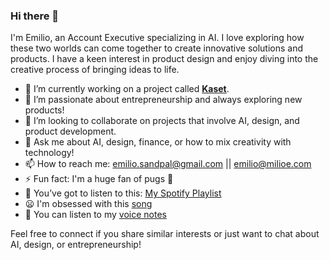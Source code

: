 ### Hi there 👋

I'm Emilio, an Account Executive specializing in AI. I love exploring how these two worlds can come together to create innovative solutions and products. I have a keen interest in product design and enjoy diving into the creative process of bringing ideas to life.

- 🔭 I’m currently working on a project called [**Kaset**](https://kaset.app).
- 🌱 I’m passionate about entrepreneurship and always exploring new products!
- 👯 I’m looking to collaborate on projects that involve AI, design, and product development.
- 💬 Ask me about AI, design, finance, or how to mix creativity with technology!
- 📫 How to reach me: [emilio.sandpal@gmail.com](mailto:emilio.sandpal@gmail.com) || [emilio@milioe.com](mailto:emilio@milioe.com)
- ⚡ Fun fact: I'm a huge fan of pugs 🐾
- 🎵 You’ve got to listen to this: [My Spotify Playlist](https://open.spotify.com/playlist/0MPkDlOvFicWBYPJz24B2M?si=274fc96669b24afe)
- 😦 I'm obsessed with this [song](https://youtu.be/JQ2fd2oSFJM?si=kd33VoJkC2fauLYS)
- 🥺 You can listen to my [voice notes](https://open.spotify.com/show/2ofUAtnYQ47Fja3gqQyoVQ?si=-VMt7jOZRomTLPurn9nzHg)

Feel free to connect if you share similar interests or just want to chat about AI, design, or entrepreneurship!
